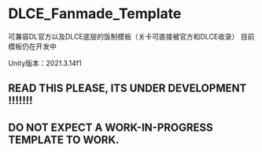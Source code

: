 # DLCE_Fanmade_Template
 可兼容DL官方以及DLCE底层的饭制模板（关卡可直接被官方和DLCE收录）
目前模板仍在开发中

Unity版本：2021.3.14f1

## READ THIS PLEASE, ITS UNDER DEVELOPMENT !!!!!!!

## DO NOT EXPECT A WORK-IN-PROGRESS TEMPLATE TO WORK.
